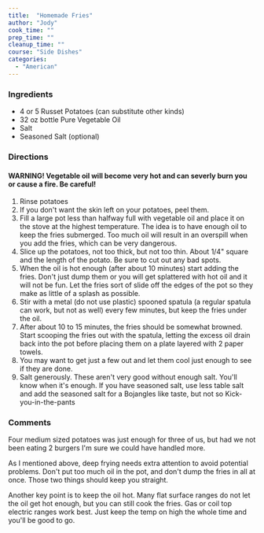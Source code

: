 ```yaml
---
title:  "Homemade Fries"
author: "Jody"
cook_time: ""
prep_time: ""
cleanup_time: ""
course: "Side Dishes"
categories: 
  - "American"
---
```

### Ingredients

* 4 or 5 Russet Potatoes (can substitute other kinds)
* 32 oz bottle Pure Vegetable Oil
* Salt
* Seasoned Salt (optional)

### Directions

#### WARNING! Vegetable oil will become very hot and can severly burn you or cause a fire. Be careful!

1. Rinse potatoes
1. If you don't want the skin left on your potatoes, peel them.
1. Fill a large pot less than halfway full with vegetable oil and place it on the stove at the highest temperature. The idea is to have enough oil to keep the fries submerged. Too much oil will result in an overspill when you add the fries, which can be very dangerous.
1. Slice up the potatoes, not too thick, but not too thin. About 1/4&quot; square and the length of the potato. Be sure to cut out any bad spots.
1. When the oil is hot enough (after about 10 minutes) start adding the fries. Don't just dump them or you will get splattered with hot oil and it will not be fun. Let the fries sort of slide off the edges of the pot so they make as little of a splash as possible.
1. Stir with a metal (do not use plastic) spooned spatula (a regular spatula can work, but not as well) every few minutes, but keep the fries under the oil.
1. After about 10 to 15 minutes, the fries should be somewhat browned. Start scooping the fries out with the spatula, letting the excess oil drain back into the pot before placing them on a plate layered with 2 paper towels.
1. You may want to get just a few out and let them cool just enough to see if they are done.
1. Salt generously. These aren't very good without enough salt. You'll know when it's enough. If you have seasoned salt, use less table salt and add the seasoned salt for a Bojangles like taste, but not so Kick-you-in-the-pants

### Comments

Four medium sized potatoes was just enough for three of us, but had we not been eating 2 burgers I'm sure we could have handled more.

 As I mentioned above, deep frying needs extra attention to avoid potential problems. Don't put too much oil in the pot, and don't dump the fries in all at once. Those two things should keep you straight.

 Another key point is to keep the oil hot. Many flat surface ranges do not let the oil get hot enough, but you can still cook the fries. Gas or coil top electric ranges work best. Just keep the temp on high the whole time and you'll be good to go.